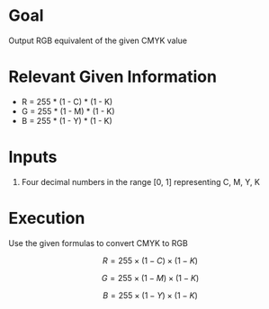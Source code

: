 # Goal
Output RGB equivalent of the given CMYK value

# Relevant Given Information
- R = 255 \* (1 - C) \* (1 - K)
- G = 255 \* (1 - M) \* (1 - K)
- B = 255 \* (1 - Y) \* (1 - K)

# Inputs
1. Four decimal numbers in the range [0, 1] representing C, M, Y, K

# Execution
Use the given formulas to convert CMYK to RGB

$$
R = 255 \times (1 - C) \times (1 - K)
$$

$$
G = 255 \times (1 - M) \times (1 - K)
$$

$$
B = 255 \times (1 - Y) \times (1 - K)
$$